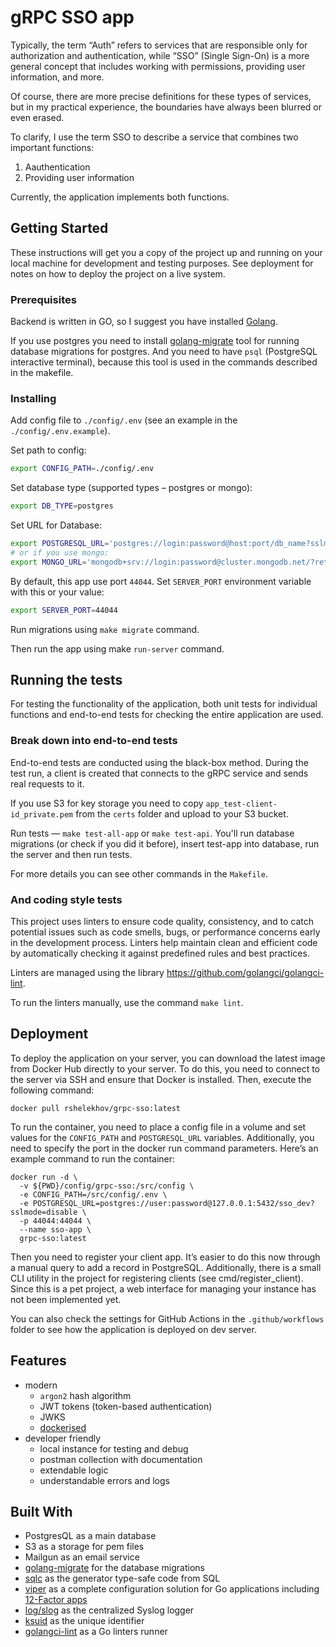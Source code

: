 # gRPC SSO app

Typically, the term “Auth” refers to services that are responsible only for authorization and authentication, while “SSO” (Single Sign-On) is a more general concept that includes working with permissions, providing user information, and more.

Of course, there are more precise definitions for these types of services, but in my practical experience, the boundaries have always been blurred or even erased.

To clarify, I use the term SSO to describe a service that combines two important functions:

1. Aauthentication
2. Providing user information

Currently, the application implements both functions.

## Getting Started

These instructions will get you a copy of the project up and running on your local machine for development and testing purposes. See deployment for notes on how to deploy the project on a live system.

### Prerequisites

Backend is written in GO, so I suggest you have installed [Golang](https://golang.org).

If you use postgres you need to install [golang-migrate](https://github.com/golang-migrate/migrate) tool for running database migrations for postgres. And you need to have `psql` (PostgreSQL interactive terminal), because this tool is used in the commands described in the makefile.

### Installing

Add config file to `./config/.env` (see an example in the `./config/.env.example`).

Set path to config:

```bash
export CONFIG_PATH=./config/.env
```

Set database type (supported types – postgres or mongo):

```bash
export DB_TYPE=postgres
```

Set URL for Database:

```bash
export POSTGRESQL_URL='postgres://login:password@host:port/db_name?sslmode=disable'
# or if you use mongo:
export MONGO_URL='mongodb+srv://login:password@cluster.mongodb.net/?retryWrites=true&w=majority&appName=Cluster'
```

By default, this app use port `44044`. Set `SERVER_PORT` environment variable with this or your value:

```bash
export SERVER_PORT=44044
```

Run migrations using `make migrate` command.

Then run the app using make `run-server` command.

## Running the tests

For testing the functionality of the application, both unit tests for individual functions and end-to-end tests for checking the entire application are used.

### Break down into end-to-end tests

End-to-end tests are conducted using the black-box method. During the test run, a client is created that connects to the gRPC service and sends real requests to it.

If you use S3 for key storage you need to copy `app_test-client-id_private.pem` from the `certs` folder and upload to your S3 bucket.

Run tests — `make test-all-app` or `make test-api`. You'll run database migrations (or check if you did it before), insert test-app into database, run the server and then run tests.

For more details you can see other commands in the `Makefile`.

### And coding style tests

This project uses linters to ensure code quality, consistency, and to catch potential issues such as code smells, bugs, or performance concerns early in the development process. Linters help maintain clean and efficient code by automatically checking it against predefined rules and best practices.

Linters are managed using the library https://github.com/golangci/golangci-lint.

To run the linters manually, use the command `make lint`.

## Deployment

To deploy the application on your server, you can download the latest image from Docker Hub directly to your server. To do this, you need to connect to the server via SSH and ensure that Docker is installed. Then, execute the following command:

```
docker pull rshelekhov/grpc-sso:latest
```

To run the container, you need to place a config file in a volume and set values for the `CONFIG_PATH` and `POSTGRESQL_URL` variables. Additionally, you need to specify the port in the docker run command parameters. Here’s an example command to run the container:

```
docker run -d \
  -v ${PWD}/config/grpc-sso:/src/config \
  -e CONFIG_PATH=/src/config/.env \
  -e POSTGRESQL_URL=postgres://user:password@127.0.0.1:5432/sso_dev?sslmode=disable \
  -p 44044:44044 \
  --name sso-app \
  grpc-sso:latest
```

Then you need to register your client app. It’s easier to do this now through a manual query to add a record in PostgreSQL. Additionally, there is a small CLI utility in the project for registering clients (see cmd/register_client). Since this is a pet project, a web interface for managing your instance has not been implemented yet.

You can also check the settings for GitHub Actions in the `.github/workflows` folder to see how the application is deployed on dev server.

## Features

- modern
  - `argon2` hash algorithm
  - JWT tokens (token-based authentication)
  - JWKS
  - [dockerised](https://hub.docker.com/r/rshelekhov/grpc-sso)
- developer friendly
  - local instance for testing and debug
  - postman collection with documentation
  - extendable logic
  - understandable errors and logs

## Built With

- PostgresQL as a main database
- S3 as a storage for pem files
- Mailgun as an email service
- [golang-migrate](https://github.com/golang-migrate/migrate) for the database migrations
- [sqlc](https://github.com/sqlc-dev/sqlc) as the generator type-safe code from SQL
- [viper](https://github.com/spf13/viper) as a complete configuration solution for Go applications including [12-Factor apps](https://12factor.net/#the_twelve_factors)
- [log/slog](https://pkg.go.dev/log/slog) as the centralized Syslog logger
- [ksuid](https://github.com/segmentio/ksuid) as the unique identifier
- [golangci-lint](https://github.com/golangci/golangci-lint) as a Go linters runner
